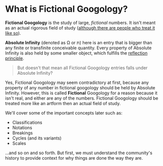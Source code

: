 # What is Fictional Googology?

**Fictional Googology** is the study of large, _fictional_ numbers. It isn't meant as an actual rigorous field of study ([although there are people who treat it like so](./rigors/README.md)).

**Absolute Infinity** (denoted as Ω or ת) here is an entry that is bigger than any finite or transfinite conceivable quantity. Every property of Absolute Infinity is also held by some smaller object, which fulfills the [reflection principle](https://en.wikipedia.org/wiki/Reflection_principle).

> But doesn't that mean all Fictional Googology entries falls under Absolute Infinity?

Yes, Fictional Googology may seem contradictory at first, because any property of any number in fictional googology should be held by Absolute Infinity. However, this is called **Fictional** Googology for a reason because it isn't real, and either are any of the numbers. Fictional Googology should be treated more like an artform then an actual field of study.

We'll cover some of the important concepts later such as:

- Classifications
- Notations
- Breakings
- Cycles (and its variants)
- Scales

...and so on and so forth. But first, we must understand the community's history to provide context for why things are done the way they are.
